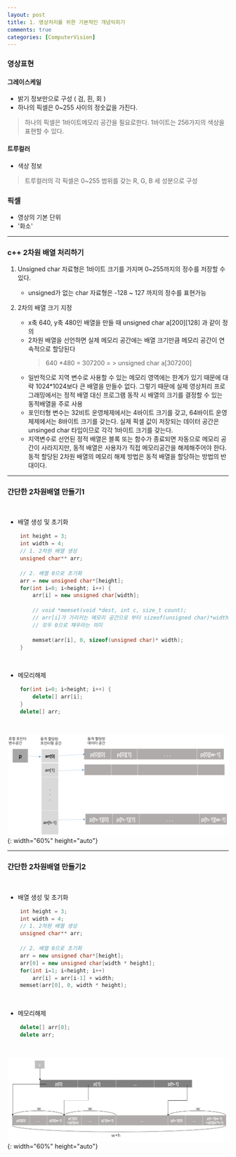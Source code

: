 ```yaml
---
layout: post
title: 1. 영상처리를 위한 기본적인 개념익히기
comments: true
categories: [ComputerVision]
---
```


### 영상표현

#### 그레이스케일

* 밝기 정보만으로 구성 ( 검, 흰, 회 )
* 하나의 픽셀은 0~255 사이의 정숫값을 가진다.
> 하나의 픽셀은 1바이트메모리 공간을 필요로한다. 1바이트는 256가지의 색상을 표현할 수 있다.

#### 트루컬러
* 색상 정보
> 트루컬러의 각 픽셀은 0~255 범위를 갖는 R, G, B 세 성분으로 구성

### 픽셀 
* 영상의 기본 단위 
* '화소'

<hr>

### c++ 2차원 배열 처리하기

1. Unsigned char 자료형은 1바이트 크기를 가지며 0~255까지의 정수를 저장할 수 있다.
    * unsigned가 없는 char 자료형은 -128 ~ 127 까지의 정수를 표현가능



2. 2차의 배열 크기 지정
    * x축 640, y축 480인 배열을 만들 때 unsigned char a[200][128] 과 같이 정의
    * 2차원 배열을 선언하면 실제 메모리 공간에는 배열 크기만큼 메모리 공간이 연속적으로 할당된다
        > 640 *480 = 307200 = > unsigned char a[307200]
    * 일반적으로 지역 변수로 사용할 수 있는 메모리 영역에는 한계가 있기 때문에 대략 1024*1024보다 큰 배열을 만들수 없다.
그렇기 때문에 실제 영상처리 프로그래밍에서는 정적 배열 대신 프로그램 동작 시 배열의 크기를 결정할 수 있는 동적배열을 주로 사용
    * 포인터형 변수는 32비트 운영체제에서는 4바이트 크기를 갖고, 64바이트 운영체제에서는 8바이트 크기를 갖는다.
실제 픽셀 값이 저장되는 데이터 공간은 unsinged char 타입이므로 각각 1바이트 크기를 갖는다.
    * 지역변수로 선언된 정적 배열은 블록 또는 함수가 종료되면 자동으로 메모리 공간이 사라지지만, 동적 배열은 사용자가 직접 메모리공간을 해제해주어야 한다. 
동적 할당된 2차원 배열의 메모리 해제 방법은 동적 배열을 할당하는 방법의 반대이다. 

<hr>

### 간단한 2차원배열 만들기1

<br/>

* 배열 생성 및 초기화
~~~c++
    int height = 3;
    int width = 4;
    // 1. 2차원 배열 생성
    unsigned char** arr;

    // 2. 배열 0으로 초기화
    arr = new unsigned char*[height];
    for(int i=0; i<height; i++) {
        arr[i] = new unsigned char[width];
        
        // void *memset(void *dest, int c, size_t count);
        // arr[i]가 가리키는 메모리 공간으로 부터 sizeof(unsigned char)*width에 해당하는 크기의 메모리 공간을
        // 모두 0으로 채우라는 의미
        
        memset(arr[i], 0, sizeof(unsigned char)* width);
    }
~~~
<br/>

* 메모리해제
~~~c++
    for(int i=0; i<height; i++) {
        delete[] arr[i];
    }
    delete[] arr;
~~~
<br/>

![arr1](/images/arr1.png){: width="60%" height="auto"}

<hr>

### 간단한 2차원배열 만들기2
<br/>

* 배열 생성 및 초기화
~~~c++
    int height = 3;
    int width = 4;
    // 1. 2차원 배열 생성
    unsigned char** arr;

    // 2. 배열 0으로 초기화
    arr = new unsigned char*[height];
    arr[0] = new unsigned char[width * height];
    for(int i=1; i<height; i++)
        arr[i] = arr[i-1] + width;
    memset(arr[0], 0, width * height);
~~~
<br/>

* 메모리해제
~~~c++
    delete[] arr[0];
    delete arr;
~~~
<br/>

![arr2](/images/arr2.png){: width="60%" height="auto"}
